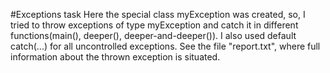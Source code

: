 #Exceptions task
Here the special class myException was created, so, I tried to throw exceptions of type myException and catch it in different functions(main(), deeper(), deeper-and-deeper()). I also used default catch(...) for all uncontrolled exceptions. See the file "report.txt", where full information about the thrown exception is situated.
